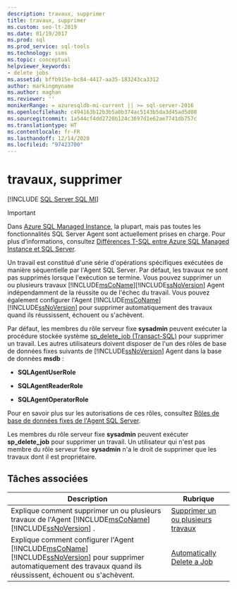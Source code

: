 ```yaml
---
description: travaux, supprimer
title: travaux, supprimer
ms.custom: seo-lt-2019
ms.date: 01/19/2017
ms.prod: sql
ms.prod_service: sql-tools
ms.technology: ssms
ms.topic: conceptual
helpviewer_keywords:
- delete jobs
ms.assetid: bffb915e-bc84-4417-aa35-183243ca3312
author: markingmyname
ms.author: maghan
ms.reviewer: ''
monikerRange: = azuresqldb-mi-current || >= sql-server-2016
ms.openlocfilehash: c494163b12b3b5a0b374ac5143b5da3d45ad5d08
ms.sourcegitcommit: 1a544cf4dd2720b124c3697d1e62ae7741db757c
ms.translationtype: HT
ms.contentlocale: fr-FR
ms.lasthandoff: 12/14/2020
ms.locfileid: "97423700"
---
```

# <a name="delete-jobs"></a>travaux, supprimer
[!INCLUDE [SQL Server SQL MI](../../includes/applies-to-version/sql-asdbmi.md)]

> [!IMPORTANT]  
> Dans [Azure SQL Managed Instance](/azure/sql-database/sql-database-managed-instance), la plupart, mais pas toutes les fonctionnalités SQL Server Agent sont actuellement prises en charge. Pour plus d’informations, consultez [Différences T-SQL entre Azure SQL Managed Instance et SQL Server](/azure/sql-database/sql-database-managed-instance-transact-sql-information#sql-server-agent).

Un travail est constitué d'une série d'opérations spécifiques exécutées de manière séquentielle par l'Agent SQL Server. Par défaut, les travaux ne sont pas supprimés lorsque l'exécution se termine. Vous pouvez supprimer un ou plusieurs travaux [!INCLUDE[msCoName](../../includes/msconame_md.md)][!INCLUDE[ssNoVersion](../../includes/ssnoversion-md.md)] Agent indépendamment de la réussite ou de l'échec du travail. Vous pouvez également configurer l'Agent [!INCLUDE[msCoName](../../includes/msconame_md.md)][!INCLUDE[ssNoVersion](../../includes/ssnoversion-md.md)] pour supprimer automatiquement des travaux quand ils réussissent, échouent ou s'achèvent.  
  
Par défaut, les membres du rôle serveur fixe **sysadmin** peuvent exécuter la procédure stockée système [sp_delete_job (Transact-SQL)](../../relational-databases/system-stored-procedures/sp-delete-job-transact-sql.md) pour supprimer un travail. Les autres utilisateurs doivent disposer de l'un des rôles de base de données fixes suivants de [!INCLUDE[ssNoVersion](../../includes/ssnoversion-md.md)] Agent dans la base de données **msdb** :  
  
-   **SQLAgentUserRole**  
  
-   **SQLAgentReaderRole**  
  
-   **SQLAgentOperatorRole**  
  
Pour en savoir plus sur les autorisations de ces rôles, consultez [Rôles de base de données fixes de l'Agent SQL Server](../../ssms/agent/sql-server-agent-fixed-database-roles.md).  
  
Les membres du rôle serveur fixe **sysadmin** peuvent exécuter **sp_delete_job** pour supprimer un travail. Un utilisateur qui n'est pas membre du rôle serveur fixe **sysadmin** n'a le droit de supprimer que les travaux dont il est propriétaire.  
  
## <a name="related-tasks"></a>Tâches associées  
  
|Description|Rubrique|  
|-|-|   
|Explique comment supprimer un ou plusieurs travaux de l'Agent [!INCLUDE[msCoName](../../includes/msconame_md.md)][!INCLUDE[ssNoVersion](../../includes/ssnoversion-md.md)] .|[Supprimer un ou plusieurs travaux](../../ssms/agent/delete-one-or-more-jobs.md)|  
|Explique comment configurer l'Agent [!INCLUDE[msCoName](../../includes/msconame_md.md)][!INCLUDE[ssNoVersion](../../includes/ssnoversion-md.md)] pour supprimer automatiquement des travaux quand ils réussissent, échouent ou s'achèvent.|[Automatically Delete a Job](../../ssms/agent/automatically-delete-a-job.md)|  
